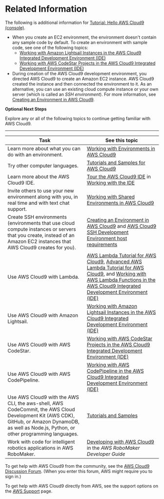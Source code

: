 # Related Information<a name="tutorial-final-info"></a>

The following is additional information for [Tutorial: Hello AWS Cloud9 \(console\)](tutorial.md)\.
+ When you create an EC2 environment, the environment doesn't contain any sample code by default\. To create an environment with sample code, see one of the following topics:
  +  [Working with Amazon Lightsail Instances in the AWS Cloud9 Integrated Development Environment \(IDE\)](lightsail-instances.md) 
  +  [Working with AWS CodeStar Projects in the AWS Cloud9 Integrated Development Environment \(IDE\)](codestar-projects.md) 
+ During creation of the AWS Cloud9 development environment, you directed AWS Cloud9 to create an Amazon EC2 instance\. AWS Cloud9 created the instance and then connected the environment to it\. As an alternative, you can use an existing cloud compute instance or your own server \(which is called an *SSH environment*\)\. For more information, see [Creating an Environment in AWS Cloud9](create-environment.md)\.

**Optional Next Steps**

Explore any or all of the following topics to continue getting familiar with AWS Cloud9\.


****  

|  **Task**  |  **See this topic**  | 
| --- | --- | 
| Learn more about what you can do with an environment\. | [Working with Environments in AWS Cloud9](environments.md) | 
| Try other computer languages\. | [Tutorials and Samples for AWS Cloud9](tutorials.md) | 
|  Learn more about the AWS Cloud9 IDE\.  |   [Tour the AWS Cloud9 IDE](tour-ide.md) in [Working with the IDE](ide.md)   | 
|  Invite others to use your new environment along with you, in real time and with text chat support\.  |   [Working with Shared Environments in AWS Cloud9](share-environment.md)   | 
|  Create SSH environments \(environments that use cloud compute instances or servers that you create, instead of an Amazon EC2 instances that AWS Cloud9 creates for you\)\.  |   [Creating an Environment in AWS Cloud9](create-environment.md) and [AWS Cloud9 SSH Development Environment host requirements](ssh-settings.md)   | 
|  Use AWS Cloud9 with Lambda\.  |   [AWS Lambda Tutorial for AWS Cloud9](tutorial-lambda.md), [Advanced AWS Lambda Tutorial for AWS Cloud9](tutorial-lambda-advanced.md), and [Working with AWS Lambda Functions in the AWS Cloud9 Integrated Development Environment \(IDE\)](lambda-functions.md)   | 
|  Use AWS Cloud9 with Amazon Lightsail\.  |   [Working with Amazon Lightsail Instances in the AWS Cloud9 Integrated Development Environment \(IDE\)](lightsail-instances.md)   | 
|  Use AWS Cloud9 with AWS CodeStar\.  |   [Working with AWS CodeStar Projects in the AWS Cloud9 Integrated Development Environment \(IDE\)](codestar-projects.md)   | 
|  Use AWS Cloud9 with AWS CodePipeline\.  |   [Working with AWS CodePipeline in the AWS Cloud9 Integrated Development Environment \(IDE\)](codepipeline-repos.md)   | 
|  Use AWS Cloud9 with the AWS CLI, the aws\-shell, AWS CodeCommit, the AWS Cloud Development Kit \(AWS CDK\), GitHub, or Amazon DynamoDB, as well as Node\.js, Python, or other programming languages\.  |   [Tutorials and Samples](tutorials.md)   | 
|  Work with code for intelligent robotics applications in AWS RoboMaker\.  |   [Developing with AWS Cloud9](https://docs.aws.amazon.com/robomaker/latest/dg/cloud9.html) in the *AWS RoboMaker Developer Guide*   | 

To get help with AWS Cloud9 from the community, see the [AWS Cloud9 Discussion Forum](https://forums.aws.amazon.com/forum.jspa?forumID=268)\. \(When you enter this forum, AWS might require you to sign in\.\)

To get help with AWS Cloud9 directly from AWS, see the support options on the [AWS Support](https://aws.amazon.com/premiumsupport) page\.